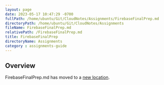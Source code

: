 ```yaml
---
layout: page
date: 2023-05-17 10:47:29 -0700
fullPath: /home/ubuntu/Git/CloudNotes/Assignments/FirebaseFinalPrep.md
directoryPath: /home/ubuntu/Git/CloudNotes/Assignments
fileName: FirebaseFinalPrep.md
relativePath: /FirebaseFinalPrep.md
title: FirebaseFinalPrep
directoryName: Assignments
category : assignments-guide
---
```


## Overview

FirebaseFinalPrep.md has moved to a [new location](Firebase/FirebaseFinalPrep.md).

